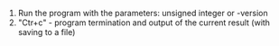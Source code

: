 1) Run the program with the parameters: unsigned integer or -version
2) "Ctr+c" - program termination and output of the current result (with saving to a file)